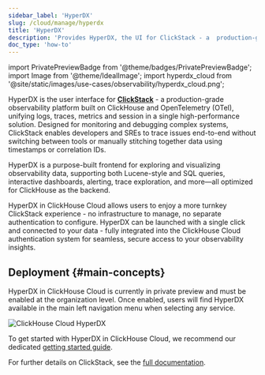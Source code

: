 ```yaml
---
sidebar_label: 'HyperDX'
slug: /cloud/manage/hyperdx
title: 'HyperDX'
description: 'Provides HyperDX, the UI for ClickStack - a  production-grade observability platform built on ClickHouse and OpenTelemetry (OTel), unifying logs, traces, metrics, and sessions in a single high-performance scalable solution.'
doc_type: 'how-to'
---
```


import PrivatePreviewBadge from '@theme/badges/PrivatePreviewBadge';
import Image from '@theme/IdealImage';
import hyperdx_cloud from '@site/static/images/use-cases/observability/hyperdx_cloud.png';

<PrivatePreviewBadge/>

HyperDX is the user interface for [**ClickStack**](/use-cases/observability/clickstack) - a production-grade observability platform built on ClickHouse and OpenTelemetry (OTel), unifying logs, traces, metrics and session in a single high-performance solution. Designed for monitoring and debugging complex systems, ClickStack enables developers and SREs to trace issues end-to-end without switching between tools or manually stitching together data using timestamps or correlation IDs.

HyperDX is a purpose-built frontend for exploring and visualizing observability data, supporting both Lucene-style and SQL queries, interactive dashboards, alerting, trace exploration, and more—all optimized for ClickHouse as the backend.

HyperDX in ClickHouse Cloud allows users to enjoy a more turnkey ClickStack experience - no infrastructure to manage, no separate authentication to configure. 
HyperDX can be launched with a single click and connected to your data -  fully integrated into the ClickHouse Cloud authentication system for seamless, secure access to your observability insights.

## Deployment {#main-concepts}

HyperDX in ClickHouse Cloud is currently in private preview and must be enabled at the organization level. Once enabled, users will find HyperDX available in the main left navigation menu when selecting any service.

<Image img={hyperdx_cloud} alt="ClickHouse Cloud HyperDX" size="lg"/>

To get started with HyperDX in ClickHouse Cloud, we recommend our dedicated [getting started guide](/use-cases/observability/clickstack/deployment/hyperdx-clickhouse-cloud).

For further details on ClickStack, see the [full documentation](/use-cases/observability/clickstack). 

